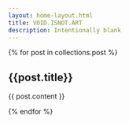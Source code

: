 ```yaml
---
layout: home-layout.html
title: VOID.ISNOT.ART
description: Intentionally blank
---
```


{% for post in collections.post %}
<div>
    <h2>{{post.title}}</h2>
    <p>{{ post.content }}</p>
</div>
{% endfor %}